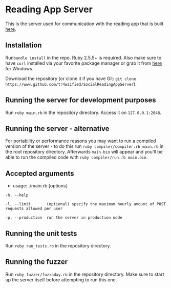 # Reading App Server
This is the server used for communication with the reading app that is built [here](https://www.github.com/tr4wzified/socialreadingapp).

## Installation
Run`bundle install` in the repo. Ruby 2.5.5+ is required. Also make sure to have `curl` installed via your favorite package manager or grab it from [here](https://curl.se/windows/) for Windows.

Download the repository (or clone it if you have Git: `git clone https://www.github.com/tr4wzified/SocialReadingAppServer`).


## Running the server for development purposes
Run `ruby main.rb` in the repository directory. Access it on `127.0.0.1:2048`.

## Running the server - alternative
For portability or performance reasons you may want to run a compiled version of the server - to do this run `ruby compiler/compiler.rb main.rb` in the root repository directory. Afterwards `main.bin` will appear and you'll be able to run the compiled code with `ruby compiler/run.rb main.bin`.

## Accepted arguments
- usage: ./main.rb [options]
```
-h, --help
    
-l, --limit       (optional) specify the maximum hourly amount of POST requests allowed per user
    
-p, --production  run the server in production mode
```

## Running the unit tests
Run `ruby run_tests.rb` in the repository directory.

## Running the fuzzer
Run `ruby fuzzer/fuzzaday.rb` in the repository directory. Make sure to start up the server itself before attempting to run this one.

